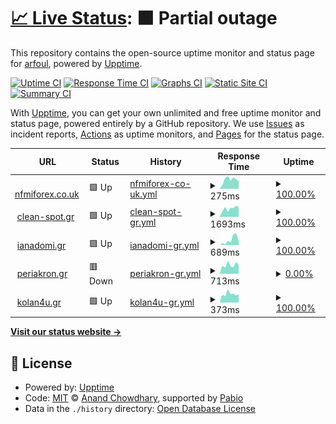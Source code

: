 # [📈 Live Status](https://arfoul.github.io/upptime): <!--live status--> **🟧 Partial outage**

This repository contains the open-source uptime monitor and status page for [arfoul](https://arfoul.github.io/upptime), powered by [Upptime](https://github.com/upptime/upptime).

[![Uptime CI](https://github.com/arfoul/upptime/workflows/Uptime%20CI/badge.svg)](https://github.com/arfoul/upptime/actions?query=workflow%3A%22Uptime+CI%22)
[![Response Time CI](https://github.com/arfoul/upptime/workflows/Response%20Time%20CI/badge.svg)](https://github.com/arfoul/upptime/actions?query=workflow%3A%22Response+Time+CI%22)
[![Graphs CI](https://github.com/arfoul/upptime/workflows/Graphs%20CI/badge.svg)](https://github.com/arfoul/upptime/actions?query=workflow%3A%22Graphs+CI%22)
[![Static Site CI](https://github.com/arfoul/upptime/workflows/Static%20Site%20CI/badge.svg)](https://github.com/arfoul/upptime/actions?query=workflow%3A%22Static+Site+CI%22)
[![Summary CI](https://github.com/arfoul/upptime/workflows/Summary%20CI/badge.svg)](https://github.com/arfoul/upptime/actions?query=workflow%3A%22Summary+CI%22)

With [Upptime](https://upptime.js.org), you can get your own unlimited and free uptime monitor and status page, powered entirely by a GitHub repository. We use [Issues](https://github.com/arfoul/upptime/issues) as incident reports, [Actions](https://github.com/arfoul/upptime/actions) as uptime monitors, and [Pages](https://arfoul.github.io/upptime) for the status page.

<!--start: status pages-->
<!-- This summary is generated by Upptime (https://github.com/upptime/upptime) -->
<!-- Do not edit this manually, your changes will be overwritten -->
<!-- prettier-ignore -->
| URL | Status | History | Response Time | Uptime |
| --- | ------ | ------- | ------------- | ------ |
| <img alt="" src="https://icons.duckduckgo.com/ip3/www.nfmiforex.co.uk.ico" height="13"> [nfmiforex.co.uk](https://www.nfmiforex.co.uk) | 🟩 Up | [nfmiforex-co-uk.yml](https://github.com/arfoul/upptime/commits/HEAD/history/nfmiforex-co-uk.yml) | <details><summary><img alt="Response time graph" src="./graphs/nfmiforex-co-uk/response-time-week.png" height="20"> 275ms</summary><br><a href="https://arfoul.github.io/upptime/history/nfmiforex-co-uk"><img alt="Response time 205" src="https://img.shields.io/endpoint?url=https%3A%2F%2Fraw.githubusercontent.com%2Farfoul%2Fupptime%2FHEAD%2Fapi%2Fnfmiforex-co-uk%2Fresponse-time.json"></a><br><a href="https://arfoul.github.io/upptime/history/nfmiforex-co-uk"><img alt="24-hour response time 295" src="https://img.shields.io/endpoint?url=https%3A%2F%2Fraw.githubusercontent.com%2Farfoul%2Fupptime%2FHEAD%2Fapi%2Fnfmiforex-co-uk%2Fresponse-time-day.json"></a><br><a href="https://arfoul.github.io/upptime/history/nfmiforex-co-uk"><img alt="7-day response time 275" src="https://img.shields.io/endpoint?url=https%3A%2F%2Fraw.githubusercontent.com%2Farfoul%2Fupptime%2FHEAD%2Fapi%2Fnfmiforex-co-uk%2Fresponse-time-week.json"></a><br><a href="https://arfoul.github.io/upptime/history/nfmiforex-co-uk"><img alt="30-day response time 252" src="https://img.shields.io/endpoint?url=https%3A%2F%2Fraw.githubusercontent.com%2Farfoul%2Fupptime%2FHEAD%2Fapi%2Fnfmiforex-co-uk%2Fresponse-time-month.json"></a><br><a href="https://arfoul.github.io/upptime/history/nfmiforex-co-uk"><img alt="1-year response time 205" src="https://img.shields.io/endpoint?url=https%3A%2F%2Fraw.githubusercontent.com%2Farfoul%2Fupptime%2FHEAD%2Fapi%2Fnfmiforex-co-uk%2Fresponse-time-year.json"></a></details> | <details><summary><a href="https://arfoul.github.io/upptime/history/nfmiforex-co-uk">100.00%</a></summary><a href="https://arfoul.github.io/upptime/history/nfmiforex-co-uk"><img alt="All-time uptime 100.00%" src="https://img.shields.io/endpoint?url=https%3A%2F%2Fraw.githubusercontent.com%2Farfoul%2Fupptime%2FHEAD%2Fapi%2Fnfmiforex-co-uk%2Fuptime.json"></a><br><a href="https://arfoul.github.io/upptime/history/nfmiforex-co-uk"><img alt="24-hour uptime 100.00%" src="https://img.shields.io/endpoint?url=https%3A%2F%2Fraw.githubusercontent.com%2Farfoul%2Fupptime%2FHEAD%2Fapi%2Fnfmiforex-co-uk%2Fuptime-day.json"></a><br><a href="https://arfoul.github.io/upptime/history/nfmiforex-co-uk"><img alt="7-day uptime 100.00%" src="https://img.shields.io/endpoint?url=https%3A%2F%2Fraw.githubusercontent.com%2Farfoul%2Fupptime%2FHEAD%2Fapi%2Fnfmiforex-co-uk%2Fuptime-week.json"></a><br><a href="https://arfoul.github.io/upptime/history/nfmiforex-co-uk"><img alt="30-day uptime 100.00%" src="https://img.shields.io/endpoint?url=https%3A%2F%2Fraw.githubusercontent.com%2Farfoul%2Fupptime%2FHEAD%2Fapi%2Fnfmiforex-co-uk%2Fuptime-month.json"></a><br><a href="https://arfoul.github.io/upptime/history/nfmiforex-co-uk"><img alt="1-year uptime 100.00%" src="https://img.shields.io/endpoint?url=https%3A%2F%2Fraw.githubusercontent.com%2Farfoul%2Fupptime%2FHEAD%2Fapi%2Fnfmiforex-co-uk%2Fuptime-year.json"></a></details>
| <img alt="" src="https://icons.duckduckgo.com/ip3/clean-spot.gr.ico" height="13"> [clean-spot.gr](https://clean-spot.gr) | 🟩 Up | [clean-spot-gr.yml](https://github.com/arfoul/upptime/commits/HEAD/history/clean-spot-gr.yml) | <details><summary><img alt="Response time graph" src="./graphs/clean-spot-gr/response-time-week.png" height="20"> 1693ms</summary><br><a href="https://arfoul.github.io/upptime/history/clean-spot-gr"><img alt="Response time 1415" src="https://img.shields.io/endpoint?url=https%3A%2F%2Fraw.githubusercontent.com%2Farfoul%2Fupptime%2FHEAD%2Fapi%2Fclean-spot-gr%2Fresponse-time.json"></a><br><a href="https://arfoul.github.io/upptime/history/clean-spot-gr"><img alt="24-hour response time 1249" src="https://img.shields.io/endpoint?url=https%3A%2F%2Fraw.githubusercontent.com%2Farfoul%2Fupptime%2FHEAD%2Fapi%2Fclean-spot-gr%2Fresponse-time-day.json"></a><br><a href="https://arfoul.github.io/upptime/history/clean-spot-gr"><img alt="7-day response time 1693" src="https://img.shields.io/endpoint?url=https%3A%2F%2Fraw.githubusercontent.com%2Farfoul%2Fupptime%2FHEAD%2Fapi%2Fclean-spot-gr%2Fresponse-time-week.json"></a><br><a href="https://arfoul.github.io/upptime/history/clean-spot-gr"><img alt="30-day response time 1412" src="https://img.shields.io/endpoint?url=https%3A%2F%2Fraw.githubusercontent.com%2Farfoul%2Fupptime%2FHEAD%2Fapi%2Fclean-spot-gr%2Fresponse-time-month.json"></a><br><a href="https://arfoul.github.io/upptime/history/clean-spot-gr"><img alt="1-year response time 1415" src="https://img.shields.io/endpoint?url=https%3A%2F%2Fraw.githubusercontent.com%2Farfoul%2Fupptime%2FHEAD%2Fapi%2Fclean-spot-gr%2Fresponse-time-year.json"></a></details> | <details><summary><a href="https://arfoul.github.io/upptime/history/clean-spot-gr">100.00%</a></summary><a href="https://arfoul.github.io/upptime/history/clean-spot-gr"><img alt="All-time uptime 100.00%" src="https://img.shields.io/endpoint?url=https%3A%2F%2Fraw.githubusercontent.com%2Farfoul%2Fupptime%2FHEAD%2Fapi%2Fclean-spot-gr%2Fuptime.json"></a><br><a href="https://arfoul.github.io/upptime/history/clean-spot-gr"><img alt="24-hour uptime 100.00%" src="https://img.shields.io/endpoint?url=https%3A%2F%2Fraw.githubusercontent.com%2Farfoul%2Fupptime%2FHEAD%2Fapi%2Fclean-spot-gr%2Fuptime-day.json"></a><br><a href="https://arfoul.github.io/upptime/history/clean-spot-gr"><img alt="7-day uptime 100.00%" src="https://img.shields.io/endpoint?url=https%3A%2F%2Fraw.githubusercontent.com%2Farfoul%2Fupptime%2FHEAD%2Fapi%2Fclean-spot-gr%2Fuptime-week.json"></a><br><a href="https://arfoul.github.io/upptime/history/clean-spot-gr"><img alt="30-day uptime 100.00%" src="https://img.shields.io/endpoint?url=https%3A%2F%2Fraw.githubusercontent.com%2Farfoul%2Fupptime%2FHEAD%2Fapi%2Fclean-spot-gr%2Fuptime-month.json"></a><br><a href="https://arfoul.github.io/upptime/history/clean-spot-gr"><img alt="1-year uptime 100.00%" src="https://img.shields.io/endpoint?url=https%3A%2F%2Fraw.githubusercontent.com%2Farfoul%2Fupptime%2FHEAD%2Fapi%2Fclean-spot-gr%2Fuptime-year.json"></a></details>
| <img alt="" src="https://icons.duckduckgo.com/ip3/ianadomi.gr.ico" height="13"> [ianadomi.gr](https://ianadomi.gr) | 🟩 Up | [ianadomi-gr.yml](https://github.com/arfoul/upptime/commits/HEAD/history/ianadomi-gr.yml) | <details><summary><img alt="Response time graph" src="./graphs/ianadomi-gr/response-time-week.png" height="20"> 689ms</summary><br><a href="https://arfoul.github.io/upptime/history/ianadomi-gr"><img alt="Response time 399" src="https://img.shields.io/endpoint?url=https%3A%2F%2Fraw.githubusercontent.com%2Farfoul%2Fupptime%2FHEAD%2Fapi%2Fianadomi-gr%2Fresponse-time.json"></a><br><a href="https://arfoul.github.io/upptime/history/ianadomi-gr"><img alt="24-hour response time 1279" src="https://img.shields.io/endpoint?url=https%3A%2F%2Fraw.githubusercontent.com%2Farfoul%2Fupptime%2FHEAD%2Fapi%2Fianadomi-gr%2Fresponse-time-day.json"></a><br><a href="https://arfoul.github.io/upptime/history/ianadomi-gr"><img alt="7-day response time 689" src="https://img.shields.io/endpoint?url=https%3A%2F%2Fraw.githubusercontent.com%2Farfoul%2Fupptime%2FHEAD%2Fapi%2Fianadomi-gr%2Fresponse-time-week.json"></a><br><a href="https://arfoul.github.io/upptime/history/ianadomi-gr"><img alt="30-day response time 390" src="https://img.shields.io/endpoint?url=https%3A%2F%2Fraw.githubusercontent.com%2Farfoul%2Fupptime%2FHEAD%2Fapi%2Fianadomi-gr%2Fresponse-time-month.json"></a><br><a href="https://arfoul.github.io/upptime/history/ianadomi-gr"><img alt="1-year response time 399" src="https://img.shields.io/endpoint?url=https%3A%2F%2Fraw.githubusercontent.com%2Farfoul%2Fupptime%2FHEAD%2Fapi%2Fianadomi-gr%2Fresponse-time-year.json"></a></details> | <details><summary><a href="https://arfoul.github.io/upptime/history/ianadomi-gr">100.00%</a></summary><a href="https://arfoul.github.io/upptime/history/ianadomi-gr"><img alt="All-time uptime 100.00%" src="https://img.shields.io/endpoint?url=https%3A%2F%2Fraw.githubusercontent.com%2Farfoul%2Fupptime%2FHEAD%2Fapi%2Fianadomi-gr%2Fuptime.json"></a><br><a href="https://arfoul.github.io/upptime/history/ianadomi-gr"><img alt="24-hour uptime 100.00%" src="https://img.shields.io/endpoint?url=https%3A%2F%2Fraw.githubusercontent.com%2Farfoul%2Fupptime%2FHEAD%2Fapi%2Fianadomi-gr%2Fuptime-day.json"></a><br><a href="https://arfoul.github.io/upptime/history/ianadomi-gr"><img alt="7-day uptime 100.00%" src="https://img.shields.io/endpoint?url=https%3A%2F%2Fraw.githubusercontent.com%2Farfoul%2Fupptime%2FHEAD%2Fapi%2Fianadomi-gr%2Fuptime-week.json"></a><br><a href="https://arfoul.github.io/upptime/history/ianadomi-gr"><img alt="30-day uptime 100.00%" src="https://img.shields.io/endpoint?url=https%3A%2F%2Fraw.githubusercontent.com%2Farfoul%2Fupptime%2FHEAD%2Fapi%2Fianadomi-gr%2Fuptime-month.json"></a><br><a href="https://arfoul.github.io/upptime/history/ianadomi-gr"><img alt="1-year uptime 100.00%" src="https://img.shields.io/endpoint?url=https%3A%2F%2Fraw.githubusercontent.com%2Farfoul%2Fupptime%2FHEAD%2Fapi%2Fianadomi-gr%2Fuptime-year.json"></a></details>
| <img alt="" src="https://icons.duckduckgo.com/ip3/periakron.gr.ico" height="13"> [periakron.gr](https://periakron.gr) | 🟥 Down | [periakron-gr.yml](https://github.com/arfoul/upptime/commits/HEAD/history/periakron-gr.yml) | <details><summary><img alt="Response time graph" src="./graphs/periakron-gr/response-time-week.png" height="20"> 713ms</summary><br><a href="https://arfoul.github.io/upptime/history/periakron-gr"><img alt="Response time 1385" src="https://img.shields.io/endpoint?url=https%3A%2F%2Fraw.githubusercontent.com%2Farfoul%2Fupptime%2FHEAD%2Fapi%2Fperiakron-gr%2Fresponse-time.json"></a><br><a href="https://arfoul.github.io/upptime/history/periakron-gr"><img alt="24-hour response time 803" src="https://img.shields.io/endpoint?url=https%3A%2F%2Fraw.githubusercontent.com%2Farfoul%2Fupptime%2FHEAD%2Fapi%2Fperiakron-gr%2Fresponse-time-day.json"></a><br><a href="https://arfoul.github.io/upptime/history/periakron-gr"><img alt="7-day response time 713" src="https://img.shields.io/endpoint?url=https%3A%2F%2Fraw.githubusercontent.com%2Farfoul%2Fupptime%2FHEAD%2Fapi%2Fperiakron-gr%2Fresponse-time-week.json"></a><br><a href="https://arfoul.github.io/upptime/history/periakron-gr"><img alt="30-day response time 693" src="https://img.shields.io/endpoint?url=https%3A%2F%2Fraw.githubusercontent.com%2Farfoul%2Fupptime%2FHEAD%2Fapi%2Fperiakron-gr%2Fresponse-time-month.json"></a><br><a href="https://arfoul.github.io/upptime/history/periakron-gr"><img alt="1-year response time 1385" src="https://img.shields.io/endpoint?url=https%3A%2F%2Fraw.githubusercontent.com%2Farfoul%2Fupptime%2FHEAD%2Fapi%2Fperiakron-gr%2Fresponse-time-year.json"></a></details> | <details><summary><a href="https://arfoul.github.io/upptime/history/periakron-gr">0.00%</a></summary><a href="https://arfoul.github.io/upptime/history/periakron-gr"><img alt="All-time uptime 58.27%" src="https://img.shields.io/endpoint?url=https%3A%2F%2Fraw.githubusercontent.com%2Farfoul%2Fupptime%2FHEAD%2Fapi%2Fperiakron-gr%2Fuptime.json"></a><br><a href="https://arfoul.github.io/upptime/history/periakron-gr"><img alt="24-hour uptime 0.00%" src="https://img.shields.io/endpoint?url=https%3A%2F%2Fraw.githubusercontent.com%2Farfoul%2Fupptime%2FHEAD%2Fapi%2Fperiakron-gr%2Fuptime-day.json"></a><br><a href="https://arfoul.github.io/upptime/history/periakron-gr"><img alt="7-day uptime 0.00%" src="https://img.shields.io/endpoint?url=https%3A%2F%2Fraw.githubusercontent.com%2Farfoul%2Fupptime%2FHEAD%2Fapi%2Fperiakron-gr%2Fuptime-week.json"></a><br><a href="https://arfoul.github.io/upptime/history/periakron-gr"><img alt="30-day uptime 1.38%" src="https://img.shields.io/endpoint?url=https%3A%2F%2Fraw.githubusercontent.com%2Farfoul%2Fupptime%2FHEAD%2Fapi%2Fperiakron-gr%2Fuptime-month.json"></a><br><a href="https://arfoul.github.io/upptime/history/periakron-gr"><img alt="1-year uptime 58.27%" src="https://img.shields.io/endpoint?url=https%3A%2F%2Fraw.githubusercontent.com%2Farfoul%2Fupptime%2FHEAD%2Fapi%2Fperiakron-gr%2Fuptime-year.json"></a></details>
| <img alt="" src="https://icons.duckduckgo.com/ip3/kolan4u.gr.ico" height="13"> [kolan4u.gr](https://kolan4u.gr) | 🟩 Up | [kolan4u-gr.yml](https://github.com/arfoul/upptime/commits/HEAD/history/kolan4u-gr.yml) | <details><summary><img alt="Response time graph" src="./graphs/kolan4u-gr/response-time-week.png" height="20"> 373ms</summary><br><a href="https://arfoul.github.io/upptime/history/kolan4u-gr"><img alt="Response time 1138" src="https://img.shields.io/endpoint?url=https%3A%2F%2Fraw.githubusercontent.com%2Farfoul%2Fupptime%2FHEAD%2Fapi%2Fkolan4u-gr%2Fresponse-time.json"></a><br><a href="https://arfoul.github.io/upptime/history/kolan4u-gr"><img alt="24-hour response time 578" src="https://img.shields.io/endpoint?url=https%3A%2F%2Fraw.githubusercontent.com%2Farfoul%2Fupptime%2FHEAD%2Fapi%2Fkolan4u-gr%2Fresponse-time-day.json"></a><br><a href="https://arfoul.github.io/upptime/history/kolan4u-gr"><img alt="7-day response time 373" src="https://img.shields.io/endpoint?url=https%3A%2F%2Fraw.githubusercontent.com%2Farfoul%2Fupptime%2FHEAD%2Fapi%2Fkolan4u-gr%2Fresponse-time-week.json"></a><br><a href="https://arfoul.github.io/upptime/history/kolan4u-gr"><img alt="30-day response time 399" src="https://img.shields.io/endpoint?url=https%3A%2F%2Fraw.githubusercontent.com%2Farfoul%2Fupptime%2FHEAD%2Fapi%2Fkolan4u-gr%2Fresponse-time-month.json"></a><br><a href="https://arfoul.github.io/upptime/history/kolan4u-gr"><img alt="1-year response time 1138" src="https://img.shields.io/endpoint?url=https%3A%2F%2Fraw.githubusercontent.com%2Farfoul%2Fupptime%2FHEAD%2Fapi%2Fkolan4u-gr%2Fresponse-time-year.json"></a></details> | <details><summary><a href="https://arfoul.github.io/upptime/history/kolan4u-gr">100.00%</a></summary><a href="https://arfoul.github.io/upptime/history/kolan4u-gr"><img alt="All-time uptime 99.76%" src="https://img.shields.io/endpoint?url=https%3A%2F%2Fraw.githubusercontent.com%2Farfoul%2Fupptime%2FHEAD%2Fapi%2Fkolan4u-gr%2Fuptime.json"></a><br><a href="https://arfoul.github.io/upptime/history/kolan4u-gr"><img alt="24-hour uptime 100.00%" src="https://img.shields.io/endpoint?url=https%3A%2F%2Fraw.githubusercontent.com%2Farfoul%2Fupptime%2FHEAD%2Fapi%2Fkolan4u-gr%2Fuptime-day.json"></a><br><a href="https://arfoul.github.io/upptime/history/kolan4u-gr"><img alt="7-day uptime 100.00%" src="https://img.shields.io/endpoint?url=https%3A%2F%2Fraw.githubusercontent.com%2Farfoul%2Fupptime%2FHEAD%2Fapi%2Fkolan4u-gr%2Fuptime-week.json"></a><br><a href="https://arfoul.github.io/upptime/history/kolan4u-gr"><img alt="30-day uptime 99.96%" src="https://img.shields.io/endpoint?url=https%3A%2F%2Fraw.githubusercontent.com%2Farfoul%2Fupptime%2FHEAD%2Fapi%2Fkolan4u-gr%2Fuptime-month.json"></a><br><a href="https://arfoul.github.io/upptime/history/kolan4u-gr"><img alt="1-year uptime 99.76%" src="https://img.shields.io/endpoint?url=https%3A%2F%2Fraw.githubusercontent.com%2Farfoul%2Fupptime%2FHEAD%2Fapi%2Fkolan4u-gr%2Fuptime-year.json"></a></details>

<!--end: status pages-->

[**Visit our status website →**](https://arfoul.github.io/upptime)

## 📄 License

- Powered by: [Upptime](https://github.com/upptime/upptime)
- Code: [MIT](./LICENSE) © [Anand Chowdhary](https://anandchowdhary.com), supported by [Pabio](https://pabio.com)
- Data in the `./history` directory: [Open Database License](https://opendatacommons.org/licenses/odbl/1-0/)
